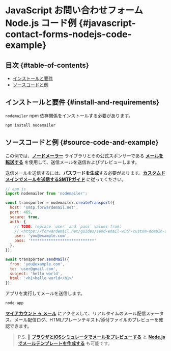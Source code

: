 # JavaScript お問い合わせフォーム Node.js コード例 {#javascript-contact-forms-nodejs-code-example}

## 目次 {#table-of-contents}

* [インストールと要件](#install-and-requirements)
* [ソースコードと例](#source-code-and-example)

## インストールと要件 {#install-and-requirements}

`nodemailer` npm 依存関係をインストールする必要があります。

```sh
npm install nodemailer
```

## ソースコードと例 {#source-code-and-example}

この例では、**[ノードメーラー](https://github.com/nodemailer/nodemailer)** ライブラリとその公式スポンサーである **[メールを転送する](https://forwardemail.net)** を使用して、送信メールを送信およびプレビューします。

送信メールを送信するには、<strong class="text-success"><i class="fa fa-key"></i>パスワードを生成</strong>する必要があります。**[カスタムドメインでメールを送信するSMTPガイド](/guides/send-email-with-custom-domain-smtp)** に従ってください。

<!-- https://github.com/nodemailer/nodemailer-web/pull/22 -->

```js
// app.js
import nodemailer from 'nodemailer';

const transporter = nodemailer.createTransport({
  host: 'smtp.forwardemail.net',
  port: 465,
  secure: true,
  auth: {
    // TODO: replace `user` and `pass` values from:
    // <https://forwardemail.net/guides/send-email-with-custom-domain-smtp>
    user: 'you@example.com',
    pass: '****************************'
  },
});

await transporter.sendMail({
  from: 'you@example.com',
  to: 'user@gmail.com',
  subject: 'hello world',
  html: '<h1>hello world</h1>'
});
```

アプリを実行してメールを送信します。

```sh
node app
```

**[マイアカウント → メール](/my-account/emails)** にアクセスして、リアルタイムのメール配信ステータス、メール配信ログ、HTML/プレーンテキスト/添付ファイルのプレビューを確認できます。

> P.S. :tada: **[ブラウザとiOSシミュレータでメールをプレビューする](/docs/test-preview-email-rendering-browsers-ios-simulator)** と **[Node.jsでメールテンプレートを作成する](/docs/send-emails-with-node-js-javascript)** も可能です。